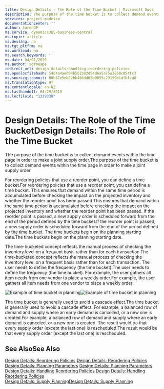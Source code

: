 ```yaml
---
title: Design Details - The Role of the Time Bucket | Microsoft Docs
description: The purpose of the time bucket is to collect demand events within the time page in order to make a joint supply order.
services: project-madeira
documentationcenter: ''
author: SorenGP
ms.service: dynamics365-business-central
ms.topic: article
ms.devlang: na
ms.tgt_pltfrm: na
ms.workload: na
ms.search.keywords: ''
ms.date: 04/01/2019
ms.author: sgroespe
redirect_url: design-details-handling-reordering-policies
ms.openlocfilehash: 54d4a4aed94b562b82d94d6a5a75a3050c054fc3
ms.sourcegitcommit: 60b87e5eb32bb408dd65b9855c29159b1dfbfca8
ms.translationtype: HT
ms.contentlocale: en-NZ
ms.lasthandoff: 04/29/2019
ms.locfileid: "1239330"
---
```

# <a name="design-details-the-role-of-the-time-bucket"></a><span data-ttu-id="41e89-103">Design Details: The Role of the Time Bucket</span><span class="sxs-lookup"><span data-stu-id="41e89-103">Design Details: The Role of the Time Bucket</span></span>
<span data-ttu-id="41e89-104">The purpose of the time bucket is to collect demand events within the time page in order to make a joint supply order.</span><span class="sxs-lookup"><span data-stu-id="41e89-104">The purpose of the time bucket is to collect demand events within the time page in order to make a joint supply order.</span></span>  

 <span data-ttu-id="41e89-105">For reordering policies that use a reorder point, you can define a time bucket.</span><span class="sxs-lookup"><span data-stu-id="41e89-105">For reordering policies that use a reorder point, you can define a time bucket.</span></span> <span data-ttu-id="41e89-106">This ensures that demand within the same time period is accumulated before checking the impact on the projected inventory and whether the reorder point has been passed.</span><span class="sxs-lookup"><span data-stu-id="41e89-106">This ensures that demand within the same time period is accumulated before checking the impact on the projected inventory and whether the reorder point has been passed.</span></span> <span data-ttu-id="41e89-107">If the reorder point is passed, a new supply order is scheduled forward from the end of the period defined by the time bucket.</span><span class="sxs-lookup"><span data-stu-id="41e89-107">If the reorder point is passed, a new supply order is scheduled forward from the end of the period defined by the time bucket.</span></span> <span data-ttu-id="41e89-108">The time buckets begin on the planning starting date.</span><span class="sxs-lookup"><span data-stu-id="41e89-108">The time buckets begin on the planning starting date.</span></span>  

 <span data-ttu-id="41e89-109">The time-bucketed concept reflects the manual process of checking the inventory level on a frequent basis rather than for each transaction.</span><span class="sxs-lookup"><span data-stu-id="41e89-109">The time-bucketed concept reflects the manual process of checking the inventory level on a frequent basis rather than for each transaction.</span></span> <span data-ttu-id="41e89-110">The user needs to define the frequency (the time bucket).</span><span class="sxs-lookup"><span data-stu-id="41e89-110">The user needs to define the frequency (the time bucket).</span></span> <span data-ttu-id="41e89-111">For example, the user gathers all item needs from one vendor to place a weekly order.</span><span class="sxs-lookup"><span data-stu-id="41e89-111">For example, the user gathers all item needs from one vendor to place a weekly order.</span></span>  

 <span data-ttu-id="41e89-112">![Example of time bucket in planning](media/nav_app_supply_planning_2_reorder_cycle.png "Example of time bucket in planning")</span><span class="sxs-lookup"><span data-stu-id="41e89-112">![Example of time bucket in planning](media/nav_app_supply_planning_2_reorder_cycle.png "Example of time bucket in planning")</span></span>  

 <span data-ttu-id="41e89-113">The time bucket is generally used to avoid a cascade effect.</span><span class="sxs-lookup"><span data-stu-id="41e89-113">The time bucket is generally used to avoid a cascade effect.</span></span> <span data-ttu-id="41e89-114">For example, a balanced row of demand and supply where an early demand is cancelled, or a new one is created.</span><span class="sxs-lookup"><span data-stu-id="41e89-114">For example, a balanced row of demand and supply where an early demand is canceled, or a new one is created.</span></span> <span data-ttu-id="41e89-115">The result would be that every supply order (except the last one) is rescheduled.</span><span class="sxs-lookup"><span data-stu-id="41e89-115">The result would be that every supply order (except the last one) is rescheduled.</span></span>  

## <a name="see-also"></a><span data-ttu-id="41e89-116">See Also</span><span class="sxs-lookup"><span data-stu-id="41e89-116">See Also</span></span>  
 <span data-ttu-id="41e89-117">[Design Details: Reordering Policies](design-details-reordering-policies.md) </span><span class="sxs-lookup"><span data-stu-id="41e89-117">[Design Details: Reordering Policies](design-details-reordering-policies.md) </span></span>  
 <span data-ttu-id="41e89-118">[Design Details: Planning Parameters](design-details-planning-parameters.md) </span><span class="sxs-lookup"><span data-stu-id="41e89-118">[Design Details: Planning Parameters](design-details-planning-parameters.md) </span></span>  
 <span data-ttu-id="41e89-119">[Design Details: Handling Reordering Policies](design-details-handling-reordering-policies.md) </span><span class="sxs-lookup"><span data-stu-id="41e89-119">[Design Details: Handling Reordering Policies](design-details-handling-reordering-policies.md) </span></span>  
 [<span data-ttu-id="41e89-120">Design Details: Supply Planning</span><span class="sxs-lookup"><span data-stu-id="41e89-120">Design Details: Supply Planning</span></span>](design-details-supply-planning.md)

